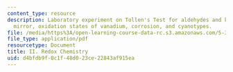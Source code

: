 ```yaml
---
content_type: resource
description: Laboratory experiment on Tollen's Test for aldehydes and ketones, a copper
  mirror, oxidation states of vanadium, corrosion, and cyanotypes.
file: /media/https%3A/open-learning-course-data-rc.s3.amazonaws.com/5-302-introduction-to-experimental-chemistry-january-iap-2005/d4bfdb9f0c1f48d023ce22843af915ea_II_Redox_chem_2005b.pdf
file_type: application/pdf
resourcetype: Document
title: II. Redox Chemistry
uid: d4bfdb9f-0c1f-48d0-23ce-22843af915ea
---
```

